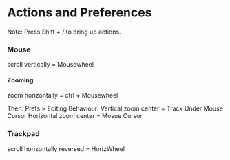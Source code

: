 # Actions and Preferences

Note: Press Shift + / to bring up actions.

### Mouse

scroll vertically = Mousewheel

#### Zooming

zoom horizontally = ctrl + Mousewheel

Then: Prefs > Editing Behaviour:
Vertical zoom center = Track Under Mouse Cursor
Horizontal zoom center = Mosue Cursor

### Trackpad

scroll horizontally reversed = HorizWheel
